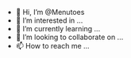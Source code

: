 - 👋 Hi, I’m @Menutoes
- 👀 I’m interested in ...
- 🌱 I’m currently learning ...
- 💞️ I’m looking to collaborate on ...
- 📫 How to reach me ...

<!---
Menutoes/Menutoes is a ✨ special ✨ repository because its `README.md` (this file) appears on your GitHub profile.
You can click the Preview link to take a look at your changes.
--->
